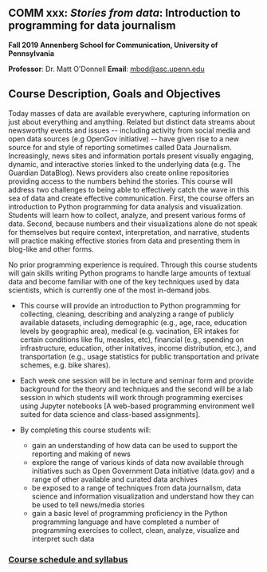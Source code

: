 ## COMM xxx: _Stories from data_: Introduction to programming for data journalism

**Fall 2019 Annenberg School for Communication, University of Pennsylvania**

**Professor**: Dr. Matt O'Donnell
**Email**: mbod@asc.upenn.edu

## Course Description, Goals and Objectives

Today masses of data are available everywhere, capturing information on just
about everything and anything. Related but distinct data streams about
newsworthy events and issues -- including activity from social media and open
data sources (e.g OpenGov initiative) -- have given rise to a new source for and
style of reporting sometimes called Data Journalism. Increasingly, news sites
and information portals present visually engaging, dynamic, and interactive
stories linked to the underlying data (e.g. The Guardian DataBlog).  News
providers also create online repositories providing access to the numbers behind
the stories. This course will address two challenges to being able to
effectively catch the wave in this sea of data and create effective
communication. First, the course offers an introduction to Python programming
for data analysis and visualization. Students will learn how to collect,
analyze, and present various forms of data. Second, because numbers and their
visualizations alone do not speak for themselves but require context,
interpretation, and narrative, students will practice making effective stories
from data and presenting them in blog-like and other forms. 


No prior programming experience is required. Through this course students will gain skills writing Python programs to handle large amounts of textual data and become familiar with one of the key techniques used by data scientists, which is currently one of the most in-demand jobs.

* This course will provide an introduction to Python programming for collecting, cleaning, describing and analyzing a range
of publicly available datasets, including demographic (e.g., age, race, education levels by geographic area), 
medical (e.g. vacination, ER intakes for certain conditions like flu, measles, etc), 
financial (e.g., spending on infrastructure, education, other initatives, income distribution, etc.), and
transportation (e.g., usage statistics for public transportation and private schemes, e.g. bike shares).

* Each week one session will be in lecture and seminar form and provide background for the theory and techniques and the second will be a lab session
in which students will work through programming exercises using Jupyter notebooks [A web-based programming environment well suited for data science and class-based assignments].

* By completing this course students will:
	* gain an understanding of how data can be used to support the reporting and making of news 
	* explore the range of various kinds of data now available through initiatives such as Open Government Data initiative (data.gov) and a range of other available and curated data archives
	* be exposed to a range of techniques from data journalism, data science and information visualization and understand how they can be used to tell news/media stories
	* gain a basic level of programming proficiency in the Python programming language and have completed a number of programming exercises to collect, clean, analyze, visualize and interpret such data


### [Course schedule and syllabus](syllabus.md)
